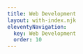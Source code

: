 ```yaml
---
title: Web Development
layout: with-index.njk
eleventyNavigation:
  key: Web Development
  order: 10
---
```

